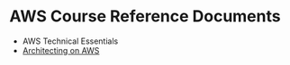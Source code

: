# AWS Course Reference Documents

* AWS Technical Essentials
* [Architecting on AWS](Architecting-on-AWS.md)
